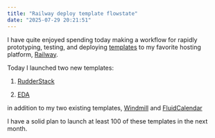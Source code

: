 ```yaml
---
title: "Railway deploy template flowstate"
date: "2025-07-29 20:21:51"
---
```


I have quite enjoyed spending today making a workflow for rapidly prototyping, testing, and deploying <a href="https://railway.com/deploy">templates</a> to my favorite hosting platform, <a href="https://railway.com">Railway</a>.

Today I launched two new templates:

1. <a href="https://railway.com/deploy/rudderstack?referralCode=6KnY0h">RudderStack</a>

2. <a href="https://railway.com/deploy/eda?referralCode=6KnY0h">EDA</a>

in addition to my two existing templates, <a href="https://railway.com/deploy/UI371k?referralCode=6KnY0h">Windmill</a> and <a href="https://railway.com/deploy/5M2-4G?referralCode=6KnY0h">FluidCalendar</a>

I have a solid plan to launch at least 100 of these templates in the next month.
